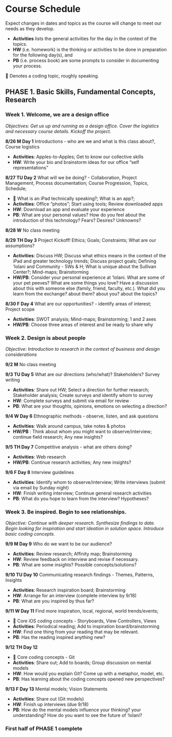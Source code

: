 # Course Schedule

Expect changes in dates and topics as the course will change to meet our needs as they develop.

* **Activities** lists the general activities for the day in the context of the topics.
* **HW** (i.e. homework) is the thinking or activities to be done in preparation for the following day(s), and 
* **PB** (i.e. process book) are some prompts to consider in documenting your process.

 Denotes a coding topic, roughly speaking.

## PHASE 1. Basic Skills, Fundamental Concepts, Research

### Week 1.   Welcome, we are a design office 

*Objectives: Get us up and running as a design office. Cover the logistics and necessary course details. Kickoff the project.*

**8/26 M  Day 1** Introductions - who are we and what is this class about?, Course logistics

* **Activities**: Apples-to-Apples; Get to know our collective skills
* **HW**: Write your bio and brainstorm ideas for our office “self representations”

**8/27 TU  Day 2** What will we be doing? - Collaboration, Project Management, Process documentation; Course Progression, Topics, Schedule;

*  What is an iPad technically speaking?; What is an app?;
* **Activities**: Office “photos”; Start using tools; Review downloaded apps
* **HW**: Download an app and evaluate your experience
* **PB**:  What are your personal values? How do you feel about the   introduction of this technology?  Fears? Desires? Unknowns?

**8/28 W**  No class meeting

**8/29 TH  Day 3** Project Kickoff! Ethics; Goals; Constraints; What are our assumptions?

* **Activities**: Discuss HW; Discuss what ethics means in the context of the iPad and greater technology trends; Discuss project goals; Defining ‘Iolani and Community - 5Ws & H; What is unique about the Sullivan Center?; Mind-maps; Brainstorming
* **HW/PB**: Consider your personal experience at ‘Iolani. What are some of your pet peeves? What are some things you love? Have a discussion about this with someone else (family, friend, faculty, etc.). What did you learn from the exchange? about them? about you? about the topics?

**8/30 F  Day 4** What are our opportunities? - identify areas of interest; Project scope 

* **Activities**: SWOT analysis; Mind-maps; Brainstorming; 1 and 2 axes
* **HW/PB**: Choose three areas of interest and be ready to share why

### Week 2.  Design is about people 

*Objective: Introduction to research in the context of business and design considerations*

**9/2 M** No class meeting

**9/3 TU  Day 5** What are our directions (who/what)? Stakeholders? Survey writing

* **Activities**: Share out HW; Select a direction for further research; Stakeholder analysis; Create surveys and identify whom to survey
* **HW**: Complete surveys and submit via email for review
* **PB**: What are your thoughts, opinions, emotions on selecting a direction?

**9/4 W  Day 6** Ethnographic methods - observe, listen, and ask questions

* **Activities**: Walk around campus, take notes & photos 
* **HW/PB** : Think about whom you might want to observe/interview; continue field research; Any new insights?

**9/5 TH  Day 7** Competitive analysis - what are others doing? 

* **Activities**: Web research
* **HW/PB**: Continue research activities; Any new insights?

**9/6 F  Day 8** Interview guidelines

* **Activities**: Identify whom to observe/interview; Write interviews (submit via email by Sunday night)
* **HW**: Finish writing interview; Continue general research activities
* **PB**: What do you hope to learn from the interview? Hypotheses?

### Week 3.  Be inspired. Begin to see relationships.

*Objective: Continue with deeper research. Synthesize findings to date. Begin looking for inspiration and start ideation in solution space. Introduce basic coding concepts.*

**9/9 M  Day 9** Who do we want to be our audience?

* **Activities**: Review research; Affinity map; Brainstorming
* **HW**: Review feedback on interview and revise if necessary.
* **PB**: What are some insights? Possible concepts/solutions?

**9/10 TU  Day 10** Communicating research findings - Themes, Patterns, Insights

* **Activities**: Research inspiration board; Brainstorming
* **HW**: Arrange for an interview (complete interview by 9/18)
* **PB**: What are you inspired by thus far?

**9/11 W  Day 11**  Find more inspiration, local, regional, world trends/events;

*  Core iOS coding concepts - Storyboards, View Controllers, Views
* **Activities**: Periodical reading; Add to inspiration board/brainstorming
* **HW**: Find one thing from your reading that may be relevant.
* **PB**: Has the reading inspired anything new?

**9/12 TH  Day 12**  

*  Core coding concepts - Git
* **Activities**: Share out; Add to boards; Group discussion on mental models
* **HW**: How would you explain Git? Come up with a metaphor, model, etc.
* **PB**: Has learning about the coding concepts opened new perspectives?

**9/13 F  Day 13**  Mental models; Vision Statements

* **Activities**: Share out (Git models)
* **HW**: Finish up interviews (due 9/18)
* **PB**: How do the mental models influence your thinking? your understanding? How do you want to see the future of ‘Iolani?

### First half of PHASE 1 complete